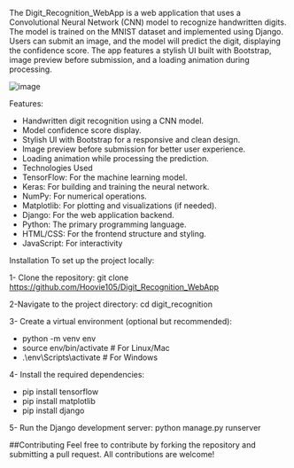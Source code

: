 The Digit_Recognition_WebApp is a web application that uses a Convolutional Neural Network (CNN) model to recognize handwritten digits. 
The model is trained on the MNIST dataset and implemented using Django. Users can submit an image, and the model will predict the digit, displaying the 
confidence score. The app features a stylish UI built with Bootstrap, image preview before submission, and a loading animation during processing.

![image](https://github.com/user-attachments/assets/d67a5d7c-2b55-4382-bc65-8b7bbaf382ae)


Features:
- Handwritten digit recognition using a CNN model.
- Model confidence score display.
- Stylish UI with Bootstrap for a responsive and clean design.
- Image preview before submission for better user experience.
- Loading animation while processing the prediction.
- Technologies Used
- TensorFlow: For the machine learning model.
- Keras: For building and training the neural network.
- NumPy: For numerical operations.
- Matplotlib: For plotting and visualizations (if needed).
- Django: For the web application backend.
- Python: The primary programming language.
- HTML/CSS: For the frontend structure and styling.
- JavaScript: For interactivity

Installation
To set up the project locally:

1- Clone the repository:
git clone <https://github.com/Hoovie105/Digit_Recognition_WebApp>

2-Navigate to the project directory:
cd digit_recognition

3- Create a virtual environment (optional but recommended):
- python -m venv env
- source env/bin/activate  # For Linux/Mac
- .\env\Scripts\activate   # For Windows

4- Install the required dependencies:
- pip install tensorflow
- pip install matplotlib
- pip install django

5- Run the Django development server:
python manage.py runserver

##Contributing
Feel free to contribute by forking the repository and submitting a pull request. All contributions are welcome!
